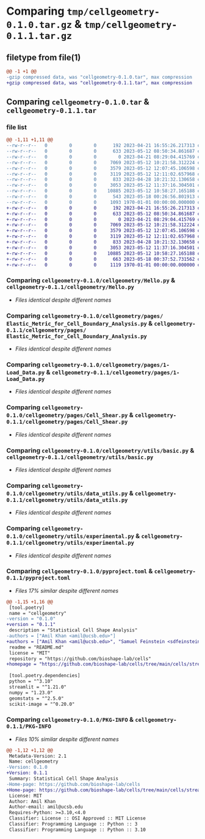 # Comparing `tmp/cellgeometry-0.1.0.tar.gz` & `tmp/cellgeometry-0.1.1.tar.gz`

## filetype from file(1)

```diff
@@ -1 +1 @@
-gzip compressed data, was "cellgeometry-0.1.0.tar", max compression
+gzip compressed data, was "cellgeometry-0.1.1.tar", max compression
```

## Comparing `cellgeometry-0.1.0.tar` & `cellgeometry-0.1.1.tar`

### file list

```diff
@@ -1,11 +1,11 @@
--rw-r--r--   0        0        0      192 2023-04-21 16:55:26.217313 cellgeometry-0.1.0/README.md
--rw-r--r--   0        0        0      633 2023-05-12 08:50:34.861687 cellgeometry-0.1.0/cellgeometry/Hello.py
--rw-r--r--   0        0        0        0 2023-04-21 08:29:04.415769 cellgeometry-0.1.0/cellgeometry/__init__.py
--rw-r--r--   0        0        0     7069 2023-05-12 10:21:58.312224 cellgeometry-0.1.0/cellgeometry/pages/ Elastic_Metric_for_Cell_Boundary_Analysis.py
--rw-r--r--   0        0        0     3579 2023-05-12 12:07:45.106598 cellgeometry-0.1.0/cellgeometry/pages/1-Load_Data.py
--rw-r--r--   0        0        0     3119 2023-05-12 12:11:02.657968 cellgeometry-0.1.0/cellgeometry/pages/Cell_Shear.py
--rw-r--r--   0        0        0      833 2023-04-28 10:21:32.130658 cellgeometry-0.1.0/cellgeometry/utils/basic.py
--rw-r--r--   0        0        0     3053 2023-05-12 11:37:16.304501 cellgeometry-0.1.0/cellgeometry/utils/data_utils.py
--rw-r--r--   0        0        0    10885 2023-05-12 10:58:27.165188 cellgeometry-0.1.0/cellgeometry/utils/experimental.py
--rw-r--r--   0        0        0      543 2023-05-18 00:26:56.801913 cellgeometry-0.1.0/pyproject.toml
--rw-r--r--   0        0        0     1093 1970-01-01 00:00:00.000000 cellgeometry-0.1.0/PKG-INFO
+-rw-r--r--   0        0        0      192 2023-04-21 16:55:26.217313 cellgeometry-0.1.1/README.md
+-rw-r--r--   0        0        0      633 2023-05-12 08:50:34.861687 cellgeometry-0.1.1/cellgeometry/Hello.py
+-rw-r--r--   0        0        0        0 2023-04-21 08:29:04.415769 cellgeometry-0.1.1/cellgeometry/__init__.py
+-rw-r--r--   0        0        0     7069 2023-05-12 10:21:58.312224 cellgeometry-0.1.1/cellgeometry/pages/ Elastic_Metric_for_Cell_Boundary_Analysis.py
+-rw-r--r--   0        0        0     3579 2023-05-12 12:07:45.106598 cellgeometry-0.1.1/cellgeometry/pages/1-Load_Data.py
+-rw-r--r--   0        0        0     3119 2023-05-12 12:11:02.657968 cellgeometry-0.1.1/cellgeometry/pages/Cell_Shear.py
+-rw-r--r--   0        0        0      833 2023-04-28 10:21:32.130658 cellgeometry-0.1.1/cellgeometry/utils/basic.py
+-rw-r--r--   0        0        0     3053 2023-05-12 11:37:16.304501 cellgeometry-0.1.1/cellgeometry/utils/data_utils.py
+-rw-r--r--   0        0        0    10885 2023-05-12 10:58:27.165188 cellgeometry-0.1.1/cellgeometry/utils/experimental.py
+-rw-r--r--   0        0        0      663 2023-05-18 00:37:52.731562 cellgeometry-0.1.1/pyproject.toml
+-rw-r--r--   0        0        0     1119 1970-01-01 00:00:00.000000 cellgeometry-0.1.1/PKG-INFO
```

### Comparing `cellgeometry-0.1.0/cellgeometry/Hello.py` & `cellgeometry-0.1.1/cellgeometry/Hello.py`

 * *Files identical despite different names*

### Comparing `cellgeometry-0.1.0/cellgeometry/pages/ Elastic_Metric_for_Cell_Boundary_Analysis.py` & `cellgeometry-0.1.1/cellgeometry/pages/ Elastic_Metric_for_Cell_Boundary_Analysis.py`

 * *Files identical despite different names*

### Comparing `cellgeometry-0.1.0/cellgeometry/pages/1-Load_Data.py` & `cellgeometry-0.1.1/cellgeometry/pages/1-Load_Data.py`

 * *Files identical despite different names*

### Comparing `cellgeometry-0.1.0/cellgeometry/pages/Cell_Shear.py` & `cellgeometry-0.1.1/cellgeometry/pages/Cell_Shear.py`

 * *Files identical despite different names*

### Comparing `cellgeometry-0.1.0/cellgeometry/utils/basic.py` & `cellgeometry-0.1.1/cellgeometry/utils/basic.py`

 * *Files identical despite different names*

### Comparing `cellgeometry-0.1.0/cellgeometry/utils/data_utils.py` & `cellgeometry-0.1.1/cellgeometry/utils/data_utils.py`

 * *Files identical despite different names*

### Comparing `cellgeometry-0.1.0/cellgeometry/utils/experimental.py` & `cellgeometry-0.1.1/cellgeometry/utils/experimental.py`

 * *Files identical despite different names*

### Comparing `cellgeometry-0.1.0/pyproject.toml` & `cellgeometry-0.1.1/pyproject.toml`

 * *Files 17% similar despite different names*

```diff
@@ -1,15 +1,16 @@
 [tool.poetry]
 name = "cellgeometry"
-version = "0.1.0"
+version = "0.1.1"
 description = "Statistical Cell Shape Analysis"
-authors = ["Amil Khan <amil@ucsb.edu>"]
+authors = ["Amil Khan <amil@ucsb.edu>", "Samuel Feinstein <sdfeinstein@ucsb.edu>"]
 readme = "README.md"
 license = "MIT"
 repository = "https://github.com/bioshape-lab/cells"
+homepage = "https://github.com/bioshape-lab/cells/tree/main/cells/streamlit"
 
 [tool.poetry.dependencies]
 python = "^3.10"
 streamlit = "^1.21.0"
 numpy = "1.23.0"
 geomstats = "^2.5.0"
 scikit-image = "^0.20.0"
```

### Comparing `cellgeometry-0.1.0/PKG-INFO` & `cellgeometry-0.1.1/PKG-INFO`

 * *Files 10% similar despite different names*

```diff
@@ -1,12 +1,12 @@
 Metadata-Version: 2.1
 Name: cellgeometry
-Version: 0.1.0
+Version: 0.1.1
 Summary: Statistical Cell Shape Analysis
-Home-page: https://github.com/bioshape-lab/cells
+Home-page: https://github.com/bioshape-lab/cells/tree/main/cells/streamlit
 License: MIT
 Author: Amil Khan
 Author-email: amil@ucsb.edu
 Requires-Python: >=3.10,<4.0
 Classifier: License :: OSI Approved :: MIT License
 Classifier: Programming Language :: Python :: 3
 Classifier: Programming Language :: Python :: 3.10
```

